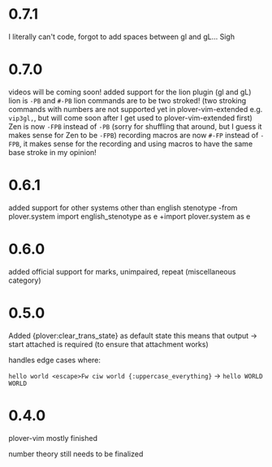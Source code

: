 # 0.7.1

I literally can't code, forgot to add spaces between gl and gL... Sigh

# 0.7.0 

videos will be coming soon!
added support for the lion plugin (gl and gL)
lion is `-PB` and `#-PB`
lion commands are to be two stroked! (two stroking commands with numbers are not supported yet in plover-vim-extended e.g. `vip3gl,`, but will come soon after I get used to plover-vim-extended first)
Zen is now `-FPB` instead of `-PB` (sorry for shuffling that around, but I guess it makes sense for Zen to be `-FPB`)
recording macros are now `#-FP` instead of `-FPB`, it makes sense for the recording and using macros to have the same base stroke in my opinion!


# 0.6.1

added support for other systems other than english stenotype
-from plover.system import english_stenotype as e
+import plover.system as e


# 0.6.0

added official support for marks, unimpaired, repeat (miscellaneous category)

# 0.5.0

Added {plover:clear_trans_state} as default state
this means that output → start attached is required (to ensure that attachment works)

handles edge cases where:

`hello world <escape>Fw ciw world {:uppercase_everything}` → `hello WORLD WORLD`

# 0.4.0

plover-vim mostly finished

number theory still needs to be finalized
